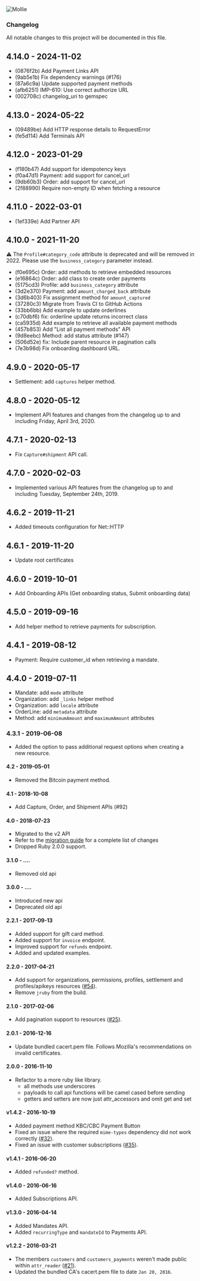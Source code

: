 ![Mollie](https://www.mollie.com/files/Mollie-Logo-Style-Small.png)

### Changelog

All notable changes to this project will be documented in this file.

## 4.14.0 - 2024-11-02

  - (0876f2b) Add Payment Links API
  - (9ab5e1b) Fix dependency warnings (#176)
  - (87a6c9a) Update supported payment methods
  - (afb6251) IMP-610: Use correct authorize URL
  - (002708c) changelog_uri to gemspec

## 4.13.0 - 2024-05-22

  - (09489be) Add HTTP response details to RequestError
  - (fe5d114) Add Terminals API

## 4.12.0 - 2023-01-29

  - (f180b47) Add support for idempotency keys
  - (f0a47d1) Payment: add support for cancel_url
  - (9db60b3) Order: add support for cancel_url
  - (2f88990) Require non-empty ID when fetching a resource

## 4.11.0 - 2022-03-01

  - (1ef339e) Add Partner API

## 4.10.0 - 2021-11-20

:warning: The `Profile#category_code` attribute is deprecated and will be removed in 2022. Please use the `business_category` parameter instead.

  - (f0e695c) Order: add methods to retrieve embedded resources
  - (e16864c) Order: add class to create order payments
  - (5175cd3) Profile: add `business_category` attribute
  - (3d2e370) Payment: add `amount_charged_back` attribute
  - (3d6b403) Fix assignment method for `amount_captured`
  - (37280c3) Migrate from Travis CI to GitHub Actions
  - (33bb6bb) Add example to update orderlines
  - (c70dbf6) fix: orderline update returns incorrect class
  - (ca5935d) Add example to retrieve all available payment methods
  - (457b853) Add "List all payment methods" API
  - (9d8eebc) Method: add status attribute (#147)
  - (506d52e) fix: Include parent resource in pagination calls
  - (7e3b98d) Fix onboarding dashboard URL.

## 4.9.0 - 2020-05-17

  - Settlement: add `captures` helper method.

## 4.8.0 - 2020-05-12

  - Implement API features and changes from the changelog up to and including Friday, April 3rd, 2020.

## 4.7.1 - 2020-02-13

  - Fix `Capture#shipment` API call.

## 4.7.0 - 2020-02-03

  - Implemented various API features from the changelog up to and including Tuesday, September 24th, 2019.

## 4.6.2 - 2019-11-21

  - Added timeouts configuration for Net::HTTP

## 4.6.1 - 2019-11-20

  - Update root certificates

## 4.6.0 - 2019-10-01

  - Add Onboarding APIs (Get onboarding status, Submit onboarding data)

## 4.5.0 - 2019-09-16

  - Add helper method to retrieve payments for subscription.

## 4.4.1 - 2019-08-12

  - Payment: Require customer_id when retrieving a mandate.

## 4.4.0 - 2019-07-11

  - Mandate: add `mode` attribute
  - Organization: add `_links` helper method
  - Organization: add `locale` attribute
  - OrderLine: add `metadata` attribute
  - Method: add `minimumAmount` and `maximumAmount` attributes

### 4.3.1 - 2019-06-08

  - Added the option to pass additional request options when creating a new resource.

#### 4.2 - 2019-05-01

  - Removed the Bitcoin payment method.

#### 4.1 - 2018-10-08

  - Add Capture, Order, and Shipment APIs (#92)

#### 4.0 - 2018-07-23

  - Migrated to the v2 API
  - Refer to the [migration guide](/docs/migration_v3_x.md) for a complete list of changes
  - Dropped Ruby 2.0.0 support.

#### 3.1.0 - ....
  - Removed old api

#### 3.0.0 - ....
  - Introduced new api
  - Deprecated old api

#### 2.2.1 - 2017-09-13
  - Added support for gift card method.
  - Added support for `invoice` endpoint.
  - Improved support for `refunds` endpoint.
  - Added and updated examples.

#### 2.2.0 - 2017-04-21
  - Add support for organizations, permissions, profiles, settlement and profiles/apikeys resources ([#54](https://github.com/mollie/mollie-api-ruby/issues/54)).
  - Remove `jruby` from the build.

#### 2.1.0 - 2017-02-06
  - Add pagination support to resources ([#25](https://github.com/mollie/mollie-api-ruby/issues/25)).

#### 2.0.1 - 2016-12-16
  - Update bundled cacert.pem file. Follows Mozilla's recommendations on invalid certificates.

#### 2.0.0 - 2016-11-10
  - Refactor to a more ruby like library.
    - all methods use underscores
    - payloads to call api functions will be camel cased before sending
    - getters and setters are now just attr_accessors and omit get and set

#### v1.4.2 - 2016-10-19
  - Added payment method KBC/CBC Payment Button
  - Fixed an issue where the required `mime-types` dependency did not work correctly ([#32](https://github.com/mollie/mollie-api-ruby/pull/32)).
  - Fixed an issue with customer subscriptions ([#35](https://github.com/mollie/mollie-api-ruby/pull/35)).

#### v1.4.1 - 2016-06-20
  - Added `refunded?` method.

#### v1.4.0 - 2016-06-16
  - Added Subscriptions API.

#### v1.3.0 - 2016-04-14
  - Added Mandates API.
  - Added `recurringType` and `mandateId` to Payments API.

#### v1.2.2 - 2016-03-21
  - The members `customers` and `customers_payments` weren't made public within `attr_reader` ([#21](https://github.com/mollie/mollie-api-ruby/pull/21)).
  - Updated the bundled CA's cacert.pem file to date `Jan 20, 2016`.
